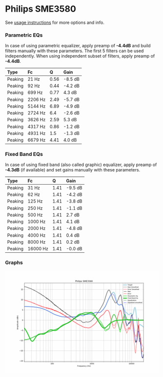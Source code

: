 # Philips SME3580
See [usage instructions](https://github.com/jaakkopasanen/AutoEq#usage) for more options and info.

### Parametric EQs
In case of using parametric equalizer, apply preamp of **-4.4dB** and build filters manually
with these parameters. The first 5 filters can be used independently.
When using independent subset of filters, apply preamp of **-4.4dB**.

| Type    | Fc      |    Q | Gain    |
|:--------|:--------|:-----|:--------|
| Peaking | 21 Hz   | 0.56 | -8.5 dB |
| Peaking | 92 Hz   | 0.44 | -4.2 dB |
| Peaking | 699 Hz  | 0.77 | 4.3 dB  |
| Peaking | 2206 Hz | 2.49 | -5.7 dB |
| Peaking | 5144 Hz | 6.89 | -4.9 dB |
| Peaking | 2724 Hz | 6.4  | -2.6 dB |
| Peaking | 3626 Hz | 2.59 | 5.3 dB  |
| Peaking | 4317 Hz | 0.86 | -1.2 dB |
| Peaking | 4931 Hz | 1.5  | -1.3 dB |
| Peaking | 6679 Hz | 4.41 | 4.0 dB  |

### Fixed Band EQs
In case of using fixed band (also called graphic) equalizer, apply preamp of **-4.3dB**
(if available) and set gains manually with these parameters.

| Type    | Fc       |    Q | Gain    |
|:--------|:---------|:-----|:--------|
| Peaking | 31 Hz    | 1.41 | -9.5 dB |
| Peaking | 62 Hz    | 1.41 | -4.2 dB |
| Peaking | 125 Hz   | 1.41 | -3.8 dB |
| Peaking | 250 Hz   | 1.41 | -1.1 dB |
| Peaking | 500 Hz   | 1.41 | 2.7 dB  |
| Peaking | 1000 Hz  | 1.41 | 4.1 dB  |
| Peaking | 2000 Hz  | 1.41 | -4.8 dB |
| Peaking | 4000 Hz  | 1.41 | 0.4 dB  |
| Peaking | 8000 Hz  | 1.41 | 0.2 dB  |
| Peaking | 16000 Hz | 1.41 | -0.0 dB |

### Graphs
![](./Philips%20SME3580.png)